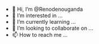 - 👋 Hi, I’m @Renodenouganda
- 👀 I’m interested in ...
- 🌱 I’m currently learning ...
- 💞️ I’m looking to collaborate on ...
- 📫 How to reach me ...

<!---
Renodenouganda/Renodenouganda is a ✨ special ✨ repository because its `README.md` (this file) appears on your GitHub profile.
You can click the Preview link to take a look at your changes.
--->
